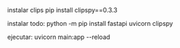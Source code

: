instalar clips
pip install clipspy==0.3.3

instalar todo:
python -m pip install fastapi uvicorn clipspy

ejecutar:
uvicorn main:app --reload
